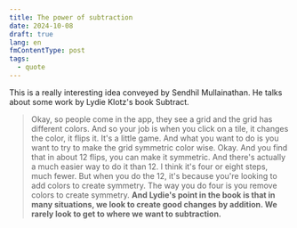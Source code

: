 ```yaml
---
title: The power of subtraction
date: 2024-10-08
draft: true
lang: en
fmContentType: post
tags:
  - quote
---
```


This is a really interesting idea conveyed by Sendhil Mullainathan. He talks about some work by Lydie Klotz's book Subtract.

> Okay, so people come in the app, they see a grid and the grid has different colors. And so your job is when you click on a tile, it changes the color, it flips it. It's a little game. And what you want to do is you want to try to make the grid symmetric color wise. Okay. And you find that in about 12 flips, you can make it symmetric. And there's actually a much easier way to do it than 12. I think it's four or eight steps, much fewer. But when you do the 12, it's because you're looking to add colors to create symmetry. The way you do four is you remove colors to create symmetry. **And Lydie's point in the book is that in many situations, we look to create good changes by addition. We rarely look to get to where we want to subtraction.**
